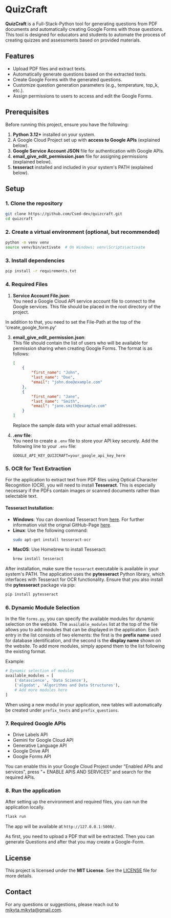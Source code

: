 # QuizCraft

**QuizCraft** is a Full-Stack-Python tool for generating questions from PDF documents and automatically creating Google Forms with those questions. This tool is designed for educators and students to automate the process of creating quizzes and assessments based on provided materials.

## Features

- Upload PDF files and extract texts.
- Automatically generate questions based on the extracted texts.
- Create Google Forms with the generated questions.
- Customize question generation parameters (e.g., temperature, top_k, etc.).
- Assign permissions to users to access and edit the Google Forms.

## Prerequisites

Before running this project, ensure you have the following:

1. **Python 3.12+** installed on your system.
2. A Google Cloud Project set up with **access to Google APIs** (explained below).
3. **Google Service Account JSON** file for authentication with Google APIs.
4. **email_give_edit_permission.json** file for assigning permissions (explained below).
5. **tesseract** installed and included in your system's PATH (explained below).

## Setup

### 1. Clone the repository

```bash
git clone https://github.com/Csed-dev/quizcraft.git
cd quizcraft
```

### 2. Create a virtual environment (optional, but recommended)

```bash
python -m venv venv
source venv/bin/activate  # On Windows: venv\Scripts\activate
```

### 3. Install dependencies

```bash
pip install -r requirements.txt
```

### 4. Required Files

1. **Service Account File.json**:  
   You need a Google Cloud API service account file to connect to the Google services. This file should be placed in the root directory of the project.

In addition to that, you need to set the File-Path at the top of the 'create_google_form.py'

3. **email_give_edit_permission.json**:  
   This file should contain the list of users who will be available for permission sharing when creating Google Forms. The format is as follows:

   ```json
   [
       {
           "first_name": "John",
           "last_name": "Doe",
           "email": "john.doe@example.com"
       },
       {
           "first_name": "Jane",
           "last_name": "Smith",
           "email": "jane.smith@example.com"
       }
   ]
   ```

   Replace the sample data with your actual email addresses.

4. **.env file**:  
   You need to create a `.env` file to store your API key securely. Add the following line to your `.env` file:

   ```
   GOOGLE_API_KEY_QUIZCRAFT=your_google_api_key_here
   ```

### 5. OCR for Text Extraction

For the application to extract text from PDF files using Optical Character Recognition (OCR), you will need to install **Tesseract**. This is especially necessary if the PDFs contain images or scanned documents rather than selectable text.

#### Tesseract Installation:
- **Windows**: You can download Tesseract from [here](https://sourceforge.net/projects/tesseract-ocr-alt/files/).
   For further information visit the orignal GitHub-Page [here](https://github.com/tesseract-ocr/tessdoc/blob/main/README.md).
- **Linux**: Use the following command:
  ```bash
  sudo apt-get install tesseract-ocr
  ```
- **MacOS**: Use Homebrew to install Tesseract:
  ```bash
  brew install tesseract
  ```

After installation, make sure the `tesseract` executable is available in your system's PATH. The application uses the **pytesseract** Python library, which interfaces with Tesseract for OCR functionality. Ensure that you also install the **pytesseract** package via pip:
```bash
pip install pytesseract
```

### 6. Dynamic Module Selection

In the file `forms.py`, you can specify the available modules for dynamic selection on the website. The `available_modules` list at the top of the file allows you to add modules that can be displayed in the application. Each entry in the list consists of two elements: the first is the **prefix name** used for database identification, and the second is the **display name** shown on the website. To add more modules, simply append them to the list following the existing format.

Example:
```python
# Dynamic selection of modules
available_modules = [
    ('datascience', 'Data Science'),
    ('algodat', 'Algorithms and Data Structures'),
    # Add more modules here
]
```
When using a new modul in your application, new tables will automatically be created under `prefix_texts` and `prefix_questions`.

### 7. Required Google APIs
- Drive Labels API					
- Gemini for Google Cloud API					
- Generative Language API					
- Google Drive API					
- Google Forms API

You can enable this in your Google Cloud Project under "Enabled APIs and services", press "+ ENABLE APIS AND SERVICES" and search for the required APIs.

### 8. Run the application

After setting up the environment and required files, you can run the application locally.

```bash
flask run
```

The app will be available at `http://127.0.0.1:5000/`.

As first, you need to upload a PDF that will be extracted. Then you can generate Questions and after that you may create a Google-Form.

## License

This project is licensed under the **MIT License**. See the [LICENSE](LICENSE) file for more details.

## Contact
For any questions or suggestions, please reach out to mikyta.mikyta@gmail.com.
